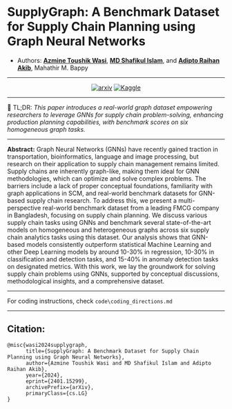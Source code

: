 # SupplyGraph: A Benchmark Dataset for Supply Chain Planning using Graph Neural Networks
- Authors: [**Azmine Toushik Wasi**](https://azminewasi.github.io/), [**MD Shafikul Islam**](https://www.linkedin.com/in/md-shafikul-islam-sohan/), and [**Adipto Raihan Akib**](https://www.linkedin.com/in/adipto-raihan-akib-739729117/), Mahathir M. Bappy

---

<div align=center>

[![arxiv](https://img.shields.io/badge/-arXiv-blue?style=flat-square&logo=arxiv&color=1f1f15)](https://arxiv.org/abs/2401.15299) 
[![Kaggle](https://img.shields.io/badge/Kaggle-%320beff?style=flat-square&logo=kaggle&color=1f1f18)](https://www.kaggle.com/datasets/azminetoushikwasi/supplygraph-supply-chain-planning-using-gnns/data)

</div>

---

📌 TL;DR: *This paper introduces a real-world graph dataset empowering researchers to leverage GNNs for supply chain problem-solving, enhancing production planning capabilities, with benchmark scores on six homogeneous graph tasks.*

---

**Abstract:** Graph Neural Networks (GNNs) have recently gained traction in transportation, bioinformatics, language and image processing, but research on their application to supply chain management remains limited. Supply chains are inherently graph-like, making them ideal for GNN methodologies, which can optimize and solve complex problems. 
The barriers include a lack of proper conceptual foundations, familiarity with graph applications in SCM, and real-world benchmark datasets for GNN-based supply chain research. To address this, we present a multi-perspective real-world benchmark dataset from a leading FMCG company in Bangladesh, focusing on supply chain planning.
We discuss various supply chain tasks using GNNs and benchmark several state-of-the-art models on homogeneous and heterogeneous graphs across six supply chain analytics tasks using this dataset. Our analysis shows that GNN-based models consistently outperform statistical Machine Learning and other Deep Learning models by around 10-30% in regression, 10-30% in classification and detection tasks, and 15-40% in anomaly detection tasks on designated metrics.
With this work, we lay the groundwork for solving supply chain problems using GNNs, supported by conceptual discussions, methodological insights, and a comprehensive dataset.

---

For coding instructions, check `code\coding_directions.md`


---

## Citation:
```
@misc{wasi2024supplygraph,
      title={SupplyGraph: A Benchmark Dataset for Supply Chain Planning using Graph Neural Networks}, 
      author={Azmine Toushik Wasi and MD Shafikul Islam and Adipto Raihan Akib},
      year={2024},
      eprint={2401.15299},
      archivePrefix={arXiv},
      primaryClass={cs.LG}
}
```
